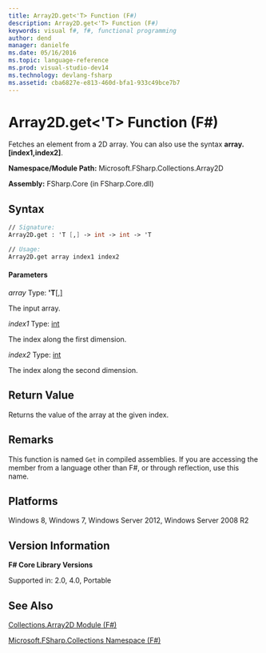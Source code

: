 ```yaml
---
title: Array2D.get<'T> Function (F#)
description: Array2D.get<'T> Function (F#)
keywords: visual f#, f#, functional programming
author: dend
manager: danielfe
ms.date: 05/16/2016
ms.topic: language-reference
ms.prod: visual-studio-dev14
ms.technology: devlang-fsharp
ms.assetid: cba6827e-e813-460d-bfa1-933c49bce7b7 
---
```


# Array2D.get<'T> Function (F#)

Fetches an element from a 2D array. You can also use the syntax **array.[index1,index2]**.

**Namespace/Module Path:** Microsoft.FSharp.Collections.Array2D

**Assembly:** FSharp.Core (in FSharp.Core.dll)

## Syntax

```fsharp
// Signature:
Array2D.get : 'T [,] -> int -> int -> 'T

// Usage:
Array2D.get array index1 index2
```

#### Parameters

*array*
Type: **'T**[[,]](https://msdn.microsoft.com/library/077252f3-e6ce-441c-9d5b-a6030eaef7cd)

The input array.

*index1*
Type: [int](https://msdn.microsoft.com/library/025d5455-3622-4ea5-9573-3ecbd4ee1375)

The index along the first dimension.

*index2*
Type: [int](https://msdn.microsoft.com/library/025d5455-3622-4ea5-9573-3ecbd4ee1375)

The index along the second dimension.

## Return Value

Returns the value of the array at the given index.

## Remarks

This function is named `Get` in compiled assemblies. If you are accessing the member from a language other than F#, or through reflection, use this name.

## Platforms

Windows 8, Windows 7, Windows Server 2012, Windows Server 2008 R2

## Version Information

**F# Core Library Versions**

Supported in: 2.0, 4.0, Portable

## See Also

[Collections.Array2D Module &#40;F&#35;&#41;](Collections.Array2D-Module-%5BFSharp%5D.md)

[Microsoft.FSharp.Collections Namespace &#40;F&#35;&#41;](Microsoft.FSharp.Collections-Namespace-%5BFSharp%5D.md)
